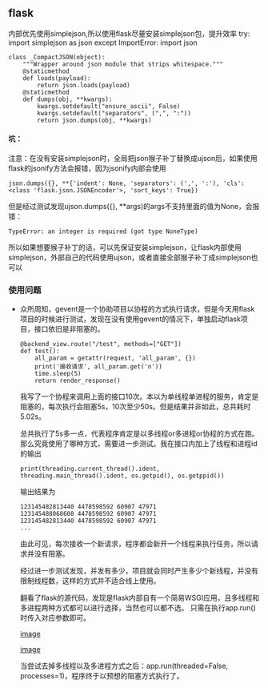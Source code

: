 ## flask
内部优先使用simplejson,所以使用flask尽量安装simplejson包，提升效率
    try:
        import simplejson as json
    except ImportError:
        import json
    
    class _CompactJSON(object):
        """Wrapper around json module that strips whitespace."""
        @staticmethod
        def loads(payload):
            return json.loads(payload)
        @staticmethod
        def dumps(obj, **kwargs):
            kwargs.setdefault("ensure_ascii", False)
            kwargs.setdefault("separators", (",", ":"))
            return json.dumps(obj, **kwargs)

#### 坑：
注意：在没有安装simplejson时，全局把json猴子补丁替换成ujson后，如果使用flask的jsonify方法会报错，因为jsonify内部会使用
    
    json.dumps({}, **{'indent': None, 'separators': (',', ':'), 'cls': <class 'flask.json.JSONEncoder'>, 'sort_keys': True})
但是经过测试发现ujson.dumps({}, **args)的args不支持里面的值为None，会报错：
    
    TypeError: an integer is required (got type NoneType)
所以如果想要猴子补丁的话，可以先保证安装simplejson，让flask内部使用simplejson，外部自己的代码使用ujson，或者直接全部猴子补丁成simplejson也可以

### 使用问题
- 众所周知，gevent是一个协助项目以协程的方式执行请求，但是今天用flask项目的时候进行测试，发现在没有使用gevent的情况下，单独启动flask项目，接口依旧是非阻塞的。
    ```
    @backend_view.route("/test", methods=["GET"])
    def test():
        all_param = getattr(request, 'all_param', {})
        print('接收请求', all_param.get('n'))
        time.sleep(5)
        return render_response()
    ```
    我写了一个协程来调用上面的接口10次。本以为单线程单进程的服务，肯定是阻塞的，每次执行会阻塞5s，10次至少50s。但是结果并非如此，总共耗时5.02s。
    
    总共执行了5s多一点，代表程序肯定是以多线程or多进程or协程的方式在跑。那么究竟使用了哪种方式，需要进一步测试。我在接口内加上了线程和进程id的输出
    ```
    print(threading.current_thread().ident, threading.main_thread().ident, os.getpid(), os.getppid())
    ```
    输出结果为
    ```
    123145482813440 4478598592 60907 47971
    123145488068608 4478598592 60907 47971
    123145482813440 4478598592 60907 47971
    ...
    ```
    由此可见，每次接收一个新请求，程序都会新开一个线程来执行任务，所以请求并没有阻塞。
    
    经过进一步测试发现，并发有多少，项目就会同时产生多少个新线程，并没有限制线程数，这样的方式并不适合线上使用。
    
    翻看了flask的源代码，发现是flask内部自有一个简易WSGI应用，且多线程和多进程两种方式都可以进行选择，当然也可以都不选。
    只需在执行app.run()时传入对应参数即可。
    
    [image](/image/flask_run_simple.png)
    
    [image](/image/flask_UWSGI.png)
    
    当尝试去掉多线程以及多进程方式之后：app.run(threaded=False, processes=1)，程序终于以预想的阻塞方式执行了。
